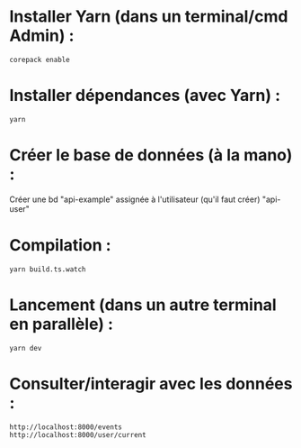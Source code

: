 # Installer Yarn (dans un terminal/cmd Admin) :
```
corepack enable
```

# Installer dépendances (avec Yarn) :
```
yarn
```

# Créer le base de données (à la mano) :
Créer une bd "api-example" assignée à l'utilisateur (qu'il faut créer) "api-user"

# Compilation : 
```
yarn build.ts.watch
```

# Lancement (dans un autre terminal en parallèle) : 
```
yarn dev
```

# Consulter/interagir avec les données : 
```
http://localhost:8000/events
http://localhost:8000/user/current
```
